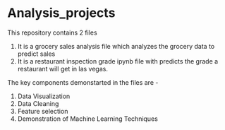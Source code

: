 # Analysis_projects
This repository contains 2 files
1. It is a grocery sales analysis file which analyzes the grocery data to predict sales
2. It is a restaurant inspection grade ipynb file with predicts the grade a restaurant will get in las vegas. <br>

The key components demonstarted in the files are - 
1. Data Visualization
2. Data Cleaning
3. Feature selection
4. Demonstration of Machine Learning Techniques
